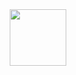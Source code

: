 <div id="header" align="center">
  <img src="https://media.giphy.com/media/v1.Y2lkPTc5MGI3NjExOHhwZ25ncmo0cThvb3ZzNXl1eXprYTh0NmtzaGIyc2tpaXN6a2czaCZlcD12MV9pbnRlcm5hbF9naWZfYnlfaWQmY3Q9Zw/scZPhLqaVOM1qG4lT9/giphy.gif" width="100"/>
</div>
